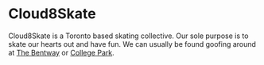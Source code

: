 # Cloud8Skate

Cloud8Skate is a Toronto based skating collective. Our sole purpose is to skate our hearts out and have fun. We can usually be found goofing around at <a href="https://maps.app.goo.gl/Aqu6WuqkiFAagZEK8" target="_blank">The Bentway</a> or <a href="https://maps.app.goo.gl/BEv617tQgPUvRZGW8" target="_blank">College Park</a>.
